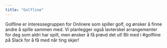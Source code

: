 ```yaml
---
title: "Golfline"
---
```


Golfline er interessegruppen for Onlinere som spiller golf, og ønsker å finne andre å spille sammen med. Vi planlegger også lavterskel arrangementer for deg som aldri har spilt, men ønsker å få prøvd det ut! Bli med i #golfline på Slack for å få med når ting skjer!